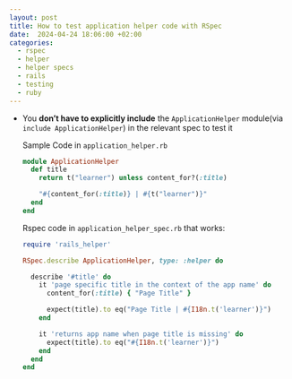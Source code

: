```yaml
---
layout: post
title: How to test application helper code with RSpec
date:  2024-04-24 18:06:00 +02:00
categories:
  - rspec
  - helper
  - helper specs
  - rails
  - testing
  - ruby
---
```


- You **don’t have to explicitly include** the `ApplicationHelper` module(via `include ApplicationHelper`) in the relevant spec to test it
  
  
  Sample Code in `application_helper.rb`
  
  ```ruby
  module ApplicationHelper
    def title
      return t("learner") unless content_for?(:title)
  
      "#{content_for(:title)} | #{t("learner")}"
    end
  end
  
  ```
  
  Rspec code in `application_helper_spec.rb` that works:
  
  ```ruby
  require 'rails_helper'
  
  RSpec.describe ApplicationHelper, type: :helper do
  
    describe '#title' do
      it 'page specific title in the context of the app name' do
        content_for(:title) { "Page Title" }
  
        expect(title).to eq("Page Title | #{I18n.t('learner')}")
      end
  
      it 'returns app name when page title is missing' do
        expect(title).to eq("#{I18n.t('learner')}")
      end
    end
  end
  
  ```

